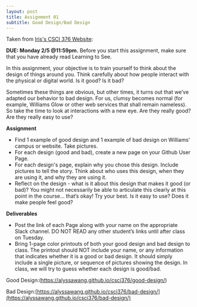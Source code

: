 ```yaml
---
layout: post
title: Assignment 01
subtitle: Good Design/Bad Design
---
```


Taken from [Iris's CSCI 376 Website](https://sites.google.com/williams.edu/csci376-2018/assignments?authuser=0):

**DUE: Monday 2/5 @11:59pm.**
Before you start this assignment, make sure that you have already read Learning to See.

In this assignment, your objective is to train yourself to think about the design of things around you. Think carefully about how people interact with the physical or digital world. Is it good? Is it bad?

Sometimes these things are obvious, but other times, it turns out that we’ve adapted our behavior to bad design. For us, clumsy becomes normal (for example, Williams Glow or other web services that shall remain nameless). So take the time to look at interactions with a new eye. Are they really good? Are they really easy to use?

**Assignment**
- Find 1 example of good design and 1 example of bad design on Williams' campus or website. Take pictures.
- For each design (good and bad), create a new page on your Github User Page.
- For each design's page, explain why you chose this design. Include pictures to tell the story. Think about who uses this design, when they are using it, and why they are using it.
- Reflect on the design - what is it about this design that makes it good (or bad)? You might not necessarily be able to articulate this clearly at this point in the course… that’s okay! Try your best. Is it easy to use? Does it make people feel good?

**Deliverables**
- Post the link of each Page along with your name on the appropriate Slack channel. DO NOT READ any other student’s links until after class on Tuesday.
- Bring 1-page color printouts of both your good design and bad design to class. The printout should NOT include your name, or any information that indicates whether it is a good or bad design. It should simply include a single picture, or sequence of pictures showing the design. In class, we will try to guess whether each design is good/bad.

Good Design:(https://alyssawang.github.io/csci376/good-design/)

Bad Design:[https://alyssawang.github.io/csci376/bad-design/](https://alyssawang.github.io/csci376/bad-design/)
